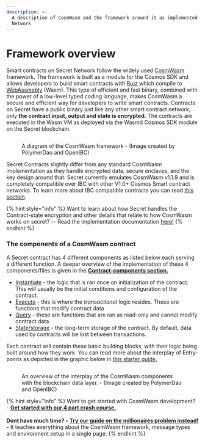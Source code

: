 ```yaml
---
description: >-
  A description of CosmWasm and the framework around it as implemented on Secret
  Network
---
```


# Framework overview

Smart contracts on Secret Network follow the widely used [CosmWasm](https://book.cosmwasm.com/) framework. The framework is built as a module for the Cosmos SDK and allows developers to build smart contracts with [Rust](https://doc.rust-lang.org/book/) which compile to [WebAssmebly](https://webassembly.org/) (Wasm). This type of efficient and fast binary, combined with the power of a low-level typed coding language, makes CosmWasm a secure and efficient way for developers to write smart contracts. Contracts on Secret have a public binary just like any other smart contract network, only **the contract input, output and state is encrypted.**  The contracts are executed in the Wasm VM as deployed via the Wasmd Cosmos SDK module on the Secret blockchain.

<figure><img src="../../.gitbook/assets/Copy of Cosmwasm diagrams.png" alt=""><figcaption><p>A diagram of the CosmWasm framework - (Image created by PolymerDao and OpenIBC)</p></figcaption></figure>

Secret Contracts slightly differ from any standard CosmWasm implementation as they handle encrypted data, secure enclaves, and the key design around that. Secret currently emulates CosmWasm v1.1.9 and is completely compatible over IBC with other V1.0+ Cosmos Smart contract networks. To learn more about IBC compatible contracts you can read [this section](broken-reference).

{% hint style="info" %}
Want to learn about how Secret handles the Contract-state encryption and other details that relate to how CosmWasm works on secret? -- Read the implementation documentation [here!](../../overview-ecosystem-and-technology/techstack/privacy-technology/private-computation-and-consensus-flow.md)
{% endhint %}

### The components of a CosmWasm contract

A Secret contract has 4 different components as listed below each serving a different function. A deeper overview of the implementation of these 4 components/files is given in the [**Contract-components section.**](contract-components/)

* [Instantiate](contract-components/init.md) - the logic that is ran once on initialization of the contract. This will usually be the initial conditions and configuration of the contract.
* [Execute](contract-components/handles.md) - this is where the _transactional_ logic resides. These are functions that modify contract data
* [Query](contract-components/queries.md) - these are functions that are ran as read-only and cannot modify contract data
* [State/storage](contract-components/storage/) - the long-term storage of the contract. By default, data used by contracts will be lost between transactions.

Each contract will contain these basic building blocks, with their logic being built around how they work. You can read more about the interplay of Entry-points as depicted in the graphic below in [this starter guide.](../secret-by-example/tutorials/millionaires-problem.md#entry-points)

<figure><img src="../../.gitbook/assets/Copy of Cosmwasm diagrams2.png" alt=""><figcaption><p>An overview of the interplay of the CosmWasm components with the blockchain data layer. - (Image created by PolymerDao and OpenIBC)</p></figcaption></figure>

{% hint style="info" %}
Want to get started with CosmWasm development? - [**Get started with our 4 part crash course.**](../getting-started/) \
\
**Dont have much time? -** [**Try our guide on the millionaires problem instead!**](../secret-by-example/tutorials/millionaires-problem.md) **-** It teaches everything about the CosmWasm framework, message types and environment setup in a single page.
{% endhint %}
